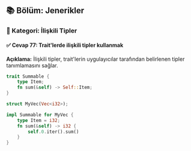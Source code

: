 ## 📚 Bölüm: Jenerikler  
### 🔹 Kategori: İlişkili Tipler  
#### ✅ Cevap 77: Trait'lerde ilişkili tipler kullanmak

**Açıklama:**
İlişkili tipler, trait'lerin uygulayıcılar tarafından belirlenen tipler tanımlamasını sağlar.

```rust
trait Summable {
    type Item;
    fn sum(&self) -> Self::Item;
}

struct MyVec(Vec<i32>);

impl Summable for MyVec {
    type Item = i32;
    fn sum(&self) -> i32 {
        self.0.iter().sum()
    }
}
```
